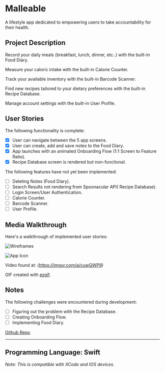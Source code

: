 # Malleable
A lifestyle app dedicated to empowering users to take accountability for their health.

## Project Description

Record your daily meals (breakfast, lunch, dinner, etc..) with the built-in Food Diary.

Measure your caloric intake with the built-in Calorie Counter.

Track your available inventory with the built-in Barcode Scanner.

Find new recipes tailored to your dietary preferences with the built-in Recipe Database.

Manage account settings with the built-in User Profile.

## User Stories

The following functionality is complete:

* [X] User can navigate between the 5 app screens.
* [X] User can create, add and save notes to the Food Diary.
* [X] App launches with an animated Onboarding Flow (1:1 Screen to Feature Ratio).
* [X] Recipe Database screen is rendered but non-functional.

The following features have not yet been implemented:

* [ ] Deleting Notes (Food Diary).
* [ ] Search Results not rendering from Spoonacular API( Recipe Database).
* [ ] Login Screen/User Authentication.
* [ ] Calorie Counter.
* [ ] Barcode Scanner.
* [ ] User Profile.

## Media Walkthrough

Here's a walkthrough of implemented user stories:

![Wireframes](Downloads/wireframe.jpg)

![App Icon](Downloads/change.png)

Video found at: (https://imgur.com/a/cuwQWP9)

GIF created with [ezgif](https://ezgif.com/video-to-gif).

## Notes

The following challenges were encountered during development:

* [ ] Figuring out the problem with the Recipe Database.
* [ ] Creating Onboarding Flow.
* [ ] Implementing Food Diary.

[Github Repo](https://github.com/ProdigyX6217/Malleable)

---
Programming Language: Swift
---

*Note: This is compatible with XCode and IOS devices.*


